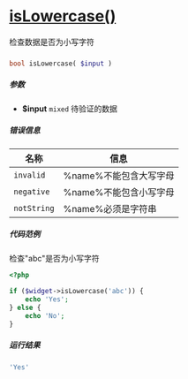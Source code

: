 [isLowercase()](http://twinh.github.com/widget/api/isLowercase)
===============================================================

检查数据是否为小写字符

### 
```php
bool isLowercase( $input )
```

##### 参数
* **$input** `mixed` 待验证的数据

##### 错误信息
| **名称**              | **信息**                                                       | 
|-----------------------|----------------------------------------------------------------|
| `invalid`             | %name%不能包含大写字母                                         |
| `negative`            | %name%不能包含小写字母                                         |
| `notString`           | %name%必须是字符串                                             |

##### 代码范例
检查"abc"是否为小写字符
```php
<?php
 
if ($widget->isLowercase('abc')) {
    echo 'Yes';
} else {
    echo 'No';
}
```
##### 运行结果
```php
'Yes'
```
